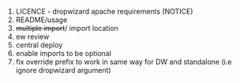 1. LICENCE - dropwizard apache requirements (NOTICE)
1. README/usage
1. ~~multiple import~~/ import location
1. ew review
1. central deploy
1. enable imports to be optional
1. fix override prefix to work in same way for DW and standalone (i.e ignore dropwizard argument)